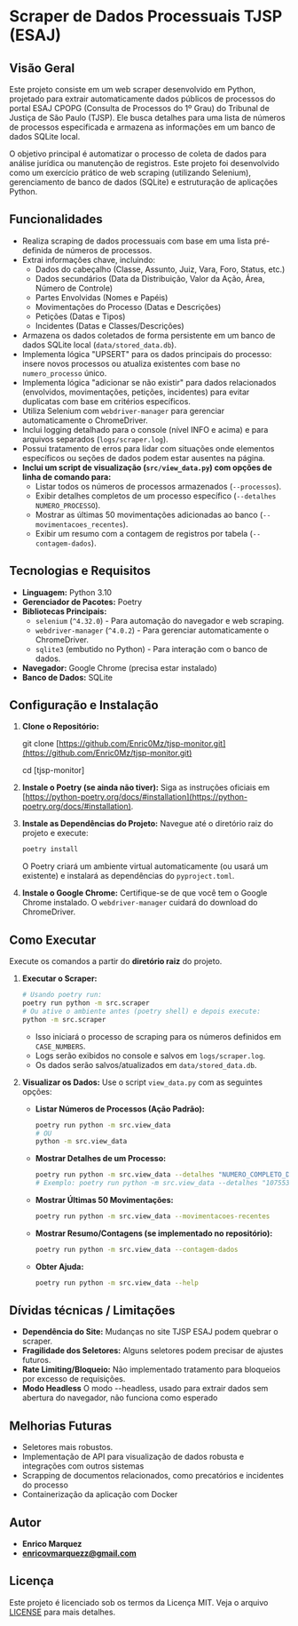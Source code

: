 # Scraper de Dados Processuais TJSP (ESAJ)

## Visão Geral

Este projeto consiste em um web scraper desenvolvido em Python, projetado para extrair automaticamente dados públicos de processos do portal ESAJ CPOPG (Consulta de Processos do 1º Grau) do Tribunal de Justiça de São Paulo (TJSP). Ele busca detalhes para uma lista de números de processos especificada e armazena as informações em um banco de dados SQLite local.

O objetivo principal é automatizar o processo de coleta de dados para análise jurídica ou manutenção de registros. Este projeto foi desenvolvido como um exercício prático de web scraping (utilizando Selenium), gerenciamento de banco de dados (SQLite) e estruturação de aplicações Python.

## Funcionalidades

- Realiza scraping de dados processuais com base em uma lista pré-definida de números de processos.
- Extrai informações chave, incluindo:
  - Dados do cabeçalho (Classe, Assunto, Juiz, Vara, Foro, Status, etc.)
  - Dados secundários (Data da Distribuição, Valor da Ação, Área, Número de Controle)
  - Partes Envolvidas (Nomes e Papéis)
  - Movimentações do Processo (Datas e Descrições)
  - Petições (Datas e Tipos)
  - Incidentes (Datas e Classes/Descrições)
- Armazena os dados coletados de forma persistente em um banco de dados SQLite local (`data/stored_data.db`).
- Implementa lógica "UPSERT" para os dados principais do processo: insere novos processos ou atualiza existentes com base no `numero_processo` único.
- Implementa lógica "adicionar se não existir" para dados relacionados (envolvidos, movimentações, petições, incidentes) para evitar duplicatas com base em critérios específicos.
- Utiliza Selenium com `webdriver-manager` para gerenciar automaticamente o ChromeDriver.
- Inclui logging detalhado para o console (nível INFO e acima) e para arquivos separados (`logs/scraper.log`).
- Possui tratamento de erros para lidar com situações onde elementos específicos ou seções de dados podem estar ausentes na página.
- **Inclui um script de visualização (`src/view_data.py`) com opções de linha de comando para:**
  - Listar todos os números de processos armazenados (`--processos`).
  - Exibir detalhes completos de um processo específico (`--detalhes NUMERO_PROCESSO`).
  - Mostrar as últimas 50 movimentações adicionadas ao banco (`--movimentacoes_recentes`).
  - Exibir um resumo com a contagem de registros por tabela (`--contagem-dados`).

## Tecnologias e Requisitos

- **Linguagem:** Python 3.10
- **Gerenciador de Pacotes:** Poetry
- **Bibliotecas Principais:**
  - `selenium` (`^4.32.0`) - Para automação do navegador e web scraping.
  - `webdriver-manager` (`^4.0.2`) - Para gerenciar automaticamente o ChromeDriver.
  - `sqlite3` (embutido no Python) - Para interação com o banco de dados.
- **Navegador:** Google Chrome (precisa estar instalado)
- **Banco de Dados:** SQLite

## Configuração e Instalação

1.  **Clone o Repositório:**

    git clone [https://github.com/Enric0Mz/tjsp-monitor.git](https://github.com/Enric0Mz/tjsp-monitor.git)

    cd [tjsp-monitor]

2.  **Instale o Poetry (se ainda não tiver):**
    Siga as instruções oficiais em [https://python-poetry.org/docs/#installation](https://python-poetry.org/docs/#installation).

3.  **Instale as Dependências do Projeto:**
    Navegue até o diretório raiz do projeto e execute:

    ```bash
    poetry install
    ```

    O Poetry criará um ambiente virtual automaticamente (ou usará um existente) e instalará as dependências do `pyproject.toml`.

4.  **Instale o Google Chrome:**
    Certifique-se de que você tem o Google Chrome instalado. O `webdriver-manager` cuidará do download do ChromeDriver.

## Como Executar

Execute os comandos a partir do **diretório raiz** do projeto.

1.  **Executar o Scraper:**

    ```bash
    # Usando poetry run:
    poetry run python -m src.scraper
    # Ou ative o ambiente antes (poetry shell) e depois execute:
    python -m src.scraper
    ```

    - Isso iniciará o processo de scraping para os números definidos em `CASE_NUMBERS`.
    - Logs serão exibidos no console e salvos em `logs/scraper.log`.
    - Os dados serão salvos/atualizados em `data/stored_data.db`.

2.  **Visualizar os Dados:**
    Use o script `view_data.py` com as seguintes opções:
    - **Listar Números de Processos (Ação Padrão):**
      ```bash
      poetry run python -m src.view_data
      # OU
      python -m src.view_data
      ```
    - **Mostrar Detalhes de um Processo:**
      ```bash
      poetry run python -m src.view_data --detalhes "NUMERO_COMPLETO_DO_PROCESSO"
      # Exemplo: poetry run python -m src.view_data --detalhes "1075531-81.2021.8.26.0053"
      ```
    - **Mostrar Últimas 50 Movimentações:**
      ```bash
      poetry run python -m src.view_data --movimentacoes-recentes
      ```
    - **Mostrar Resumo/Contagens (se implementado no repositório):**
      ```bash
      poetry run python -m src.view_data --contagem-dados
      ```
    - **Obter Ajuda:**
      ```bash
      poetry run python -m src.view_data --help
      ```

## Dívidas técnicas / Limitações

- **Dependência do Site:** Mudanças no site TJSP ESAJ podem quebrar o scraper.
- **Fragilidade dos Seletores:** Alguns seletores podem precisar de ajustes futuros.
- **Rate Limiting/Bloqueio:** Não implementado tratamento para bloqueios por excesso de requisições.
- **Modo Headless** O modo --headless, usado para extrair dados sem abertura do navegador, não funciona como esperado

## Melhorias Futuras

- Seletores mais robustos.
- Implementação de API para visualização de dados robusta e integrações com outros sistemas
- Scrapping de documentos relacionados, como precatórios e incidentes do processo
- Containerização da aplicação com Docker

## Autor

- **Enrico Marquez**
- **enricovmarquezz@gmail.com**

## Licença

Este projeto é licenciado sob os termos da Licença MIT. Veja o arquivo [LICENSE](LICENSE) para mais detalhes.
